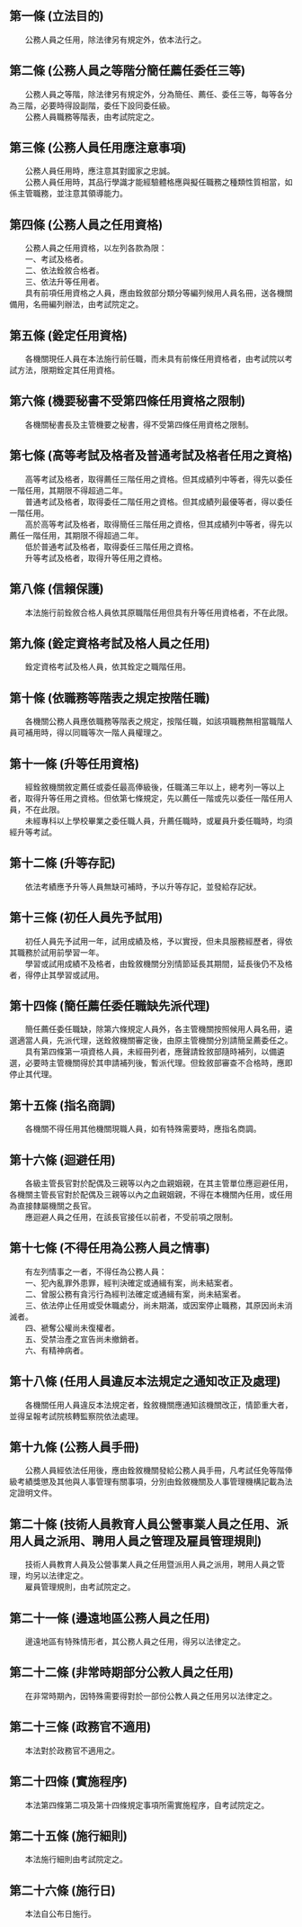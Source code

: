 第一條 (立法目的)
-----------------
　　公務人員之任用，除法律另有規定外，依本法行之。  


第二條 (公務人員之等階分簡任薦任委任三等)
-----------------------------------------
　　公務人員之等階，除法律另有規定外，分為簡任、薦任、委任三等，每等各分為三階，必要時得設副階，委任下設同委任級。  
　　公務人員職務等階表，由考試院定之。  


第三條 (公務人員任用應注意事項)
-------------------------------
　　公務人員任用時，應注意其對國家之忠誠。  
　　公務人員任用時，其品行學識才能經驗體格應與擬任職務之種類性質相當，如係主管職務，並注意其領導能力。  


第四條 (公務人員之任用資格)
---------------------------
　　公務人員之任用資格，以左列各款為限：  
　　一、考試及格者。  
　　二、依法銓敘合格者。  
　　三、依法升等任用者。  
　　具有前項任用資格之人員，應由銓敘部分類分等編列候用人員名冊，送各機關備用，名冊編列辦法，由考試院定之。  


第五條 (銓定任用資格)
---------------------
　　各機關現任人員在本法施行前任職，而未具有前條任用資格者，由考試院以考試方法，限期銓定其任用資格。  


第六條 (機要秘書不受第四條任用資格之限制)
-----------------------------------------
　　各機關秘書長及主管機要之秘書，得不受第四條任用資格之限制。  


第七條 (高等考試及格者及普通考試及格者任用之資格)
-------------------------------------------------
　　高等考試及格者，取得薦任三階任用之資格。但其成績列中等者，得先以委任一階任用，其期限不得超過二年。  
　　普通考試及格者，取得委任二階任用之資格。但其成績列最優等者，得以委任一階任用。  
　　高於高等考試及格者，取得簡任三階任用之資格，但其成績列中等者，得先以薦任一階任用，其期限不得超過二年。  
　　低於普通考試及格者，取得委任三階任用之資格。  
　　升等考試及格者，取得升等任用之資格。  


第八條 (信賴保護)
-----------------
　　本法施行前銓敘合格人員依其原職階任用但具有升等任用資格者，不在此限。  


第九條 (銓定資格考試及格人員之任用)
-----------------------------------
　　銓定資格考試及格人員，依其銓定之職階任用。  


第十條 (依職務等階表之規定按階任職)
-----------------------------------
　　各機關公務人員應依職務等階表之規定，按階任職，如該項職務無相當職階人員可補用時，得以同職等次一階人員權理之。  


第十一條 (升等任用資格)
-----------------------
　　經銓敘機關敘定薦任或委任最高俸級後，任職滿三年以上，總考列一等以上者，取得升等任用之資格。但依第七條規定，先以薦任一階或先以委任一階任用人員，不在此限。  
　　未經專科以上學校畢業之委任職人員，升薦任職時，或雇員升委任職時，均須經升等考試。  


第十二條 (升等存記)
-------------------
　　依法考績應予升等人員無缺可補時，予以升等存記，並發給存記狀。  


第十三條 (初任人員先予試用)
---------------------------
　　初任人員先予試用一年，試用成績及格，予以實授，但未具服務經歷者，得依其職務於試用前學習一年。  
　　學習或試用成績不及格者，由銓敘機關分別情節延長其期間，延長後仍不及格者，得停止其學習或試用。  


第十四條 (簡任薦任委任職缺先派代理)
-----------------------------------
　　簡任薦任委任職缺，除第六條規定人員外，各主管機關按照候用人員名冊，遴選適當人員，先派代理，送銓敘機關審定後，由原主管機關分別請簡呈薦委任之。  
　　具有第四條第一項資格人員，未經冊列者，應聲請銓敘部隨時補列，以備遴選，必要時主管機關得於其申請補列後，暫派代理。但銓敘部審查不合格時，應即停止其代理。  


第十五條 (指名商調)
-------------------
　　各機關不得任用其他機關現職人員，如有特殊需要時，應指名商調。  


第十六條 (迴避任用)
-------------------
　　各級主管長官對於配偶及三親等以內之血親姻親，在其主管單位應迴避任用，各機關主管長官對於配偶及三親等以內之血親姻親，不得在本機關內任用，或任用為直接隸屬機關之長官。  
　　應迴避人員之任用，在該長官接任以前者，不受前項之限制。  


第十七條 (不得任用為公務人員之情事)
-----------------------------------
　　有左列情事之一者，不得任為公務人員：  
　　一、犯內亂罪外患罪，經判決確定或通緝有案，尚未結案者。  
　　二、曾服公務有貪污行為經判法確定或通緝有案，尚未結案者。  
　　三、依法停止任用或受休職處分，尚未期滿，或因案停止職務，其原因尚未消滅者。  
　　四、褫奪公權尚未復權者。  
　　五、受禁治產之宣告尚未撤銷者。  
　　六、有精神病者。  


第十八條 (任用人員違反本法規定之通知改正及處理)
-----------------------------------------------
　　各機關任用人員違反本法規定者，銓敘機關應通知該機關改正，情節重大者，並得呈報考試院核轉監察院依法處理。  


第十九條 (公務人員手冊)
-----------------------
　　公務人員經依法任用後，應由銓敘機關發給公務人員手冊，凡考試任免等階俸級考績獎懲及其他與人事管理有關事項，分別由銓敘機關及人事管理機構記載為法定證明文件。  


第二十條 (技術人員教育人員公營事業人員之任用、派用人員之派用、聘用人員之管理及雇員管理規則)
-------------------------------------------------------------------------------------------
　　技術人員教育人員及公營事業人員之任用暨派用人員之派用，聘用人員之管理，均另以法律定之。  
　　雇員管理規則，由考試院定之。  


第二十一條 (邊遠地區公務人員之任用)
-----------------------------------
　　邊遠地區有特殊情形者，其公務人員之任用，得另以法律定之。  


第二十二條 (非常時期部分公教人員之任用)
---------------------------------------
　　在非常時期內，因特殊需要得對於一部份公教人員之任用另以法律定之。  


第二十三條 (政務官不適用)
-------------------------
　　本法對於政務官不適用之。  


第二十四條 (實施程序)
---------------------
　　本法第四條第二項及第十四條規定事項所需實施程序，自考試院定之。  


第二十五條 (施行細則)
---------------------
　　本法施行細則由考試院定之。  


第二十六條 (施行日)
-------------------
　　本法自公布日施行。